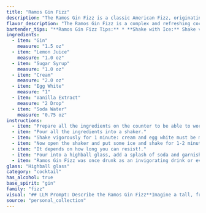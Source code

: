 ```yaml
---
title: "Ramos Gin Fizz"
description: "The Ramos Gin Fizz is a classic American Fizz, originating in the late 19th century at the famed New Orleans bar, The Imperial Cafe. This complex, creamy concoction is known for its frothy texture, achieved through vigorous shaking with egg white and soda water.  "
flavor_description: "The Ramos Gin Fizz is a complex and refreshing cocktail. Gin provides the base spirit with its juniper and botanical notes. Lemon juice delivers a tart, bright acidity. Cream adds a velvety, smooth texture, while egg white contributes a subtle foaminess. Vanilla extract offers a touch of sweetness and warmth. Finally, soda water adds effervescence and lightness, making the cocktail both decadent and refreshing. "
bartender_tips: "**Ramos Gin Fizz Tips:** * **Shake with Ice:** Shake vigorously with ice for at least 30 seconds to emulsify the egg white and create a thick, foamy head.* **Dry Shake:**  Do a dry shake (without ice) first to emulsify the egg white and create a silky texture. * **Fresh is Best:** Use fresh lemon juice and soda water for optimal flavor.* **Don't Over-Pour Soda:** Gently pour soda water to avoid excessive foam.* **Garnish:**  A lemon twist or sprig of mint adds a touch of elegance. "
ingredients:
  - item: "Gin"
    measure: "1.5 oz"
  - item: "Lemon Juice"
    measure: "1.0 oz"
  - item: "Sugar Syrup"
    measure: "1.0 oz"
  - item: "Cream"
    measure: "2.0 oz"
  - item: "Egg White"
    measure: "1"
  - item: "Vanilla Extract"
    measure: "2 Drop"
  - item: "Soda Water"
    measure: "0.75 oz"
instructions:
  - item: "Prepare all the ingredients on the counter to be able to work well and quickly, especially the cream and egg white."
  - item: "Pour all the ingredients into a shaker."
  - item: "Shake vigorously for 1 minute: cream and egg white must be mixed perfectly, so don\'t rush."
  - item: "Now open the shaker and put some ice and shake for 1-2 minutes."
  - item: "It depends on how long you can resist!."
  - item: "Pour into a highball glass, add a splash of soda and garnish to taste."
  - item: "Ramos Gin Fizz was once drunk as an invigorating drink or even as a breakfast, try it as an aperitif and after dinner and you will discover a little gem now lost."
glass: "Highball glass"
category: "cocktail"
has_alcohol: true
base_spirit: "gin"
family: "fizz"
visual: "## LLM Prompt: Describe the Ramos Gin Fizz**Imagine a tall, frosted glass filled with a frothy, cloudy concoction. The drink is a pale, almost milky white, with delicate bubbles rising to the surface. Hints of lemon zest and a subtle shimmer of the gin's reflection can be seen through the haze.****Focus on the following details:*** **Texture:** Is the foam light and airy, or dense and creamy? How does it contrast with the liquid underneath?* **Color:**  Is the white a pure, bright white, or does it have a slight yellow or pink hue?* **Clarity:** How much of the liquid can be seen through the foam? Are there any visible ingredients, like lemon zest or ice?* **Overall impression:** Does the drink look refreshing and summery, or rich and decadent? What kind of mood does it evoke?**Please provide a descriptive paragraph that captures the visual essence of a Ramos Gin Fizz.** "
source: "personal_collection"
---
```


